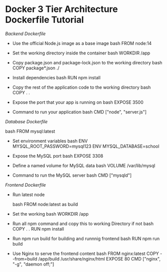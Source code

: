 # Docker 3 Tier Architecture Dockerfile Tutorial


*Backend Dockerfile*

 - Use the official Node.js image as a base image
 bash 
 FROM node:14
 
 - Set the working directory inside the container
 bash
 WORKDIR /app
 
 - Copy package.json and package-lock.json to the working directory
 bash
 COPY package*.json ./
 
 - Install dependencies
 bash
 RUN npm install
 
 - Copy the rest of the application code to the working directory
 bash 
 COPY . .
 
 - Expose the port that your app is running on
 bash
 EXPOSE 3500
  
 - Command to run your application
 bash
 CMD ["node", "server.js"]
 

*Database Dockerfile*

 bash
 FROM mysql:latest
 
 - Set environment variables
 bash
 ENV MYSQL_ROOT_PASSWORD=mysql123
 ENV MYSQL_DATABASE=school
 
 - Expose the MySQL port
 bash
 EXPOSE 3308
 
 - Define a named volume for MySQL data
 bash
 VOLUME /var/lib/mysql
 
 - Command to run the MySQL server
 bash
 CMD ["mysqld"]
 


*Frontend Dockerfile*

 - Run latest node 
 
     bash
     FROM node:latest as build 
     
  
 - Set the working 
      bash 
     WORKDIR /app 
      
   
 - Run all npm command and copy this to working Directory if not 
     bash 
        COPY . .
        RUN npm install 
     
 - Run npm run build for building and runnnig frontend
     bash 
       RUN npm run build
     

 - Use Nginx to serve the frontend content
     bash 
     FROM nginx:latest
     COPY --from=build /app/build /usr/share/nginx/html
     EXPOSE 80
     CMD ["nginx", "-g", "daemon off;"]

     
